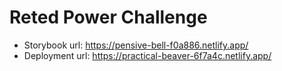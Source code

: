 # Reted Power Challenge


- Storybook url: https://pensive-bell-f0a886.netlify.app/
- Deployment url: https://practical-beaver-6f7a4c.netlify.app/